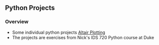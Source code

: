 ## Python Projects 
### Overview
* Some individual python projects
[Altair Plotting](https://github.com/xianchiz/Python-Projects/tree/main/Altair%20Plotting)
* The projects are exercises from Nick's IDS 720 Python course at Duke
